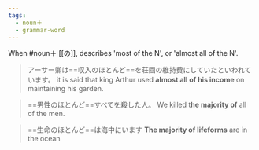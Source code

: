 ```yaml
---
tags:
  - noun＋
  - grammar-word
---
```

When #noun＋   [[の]], describes 'most of the N', or 'almost all of the N'.
>アーサー卿は==収入のほとんど==を荘園の維持費にしていたといわれています。
>it is said that king Arthur used **almost all of his income** on maintaining his garden.

>==男性のほとんど==すべてを殺した人。
>We killed t**he majority of** all of the men.

>==生命のほとんど==は海中にいます
>**The majority of lifeforms** are in the ocean